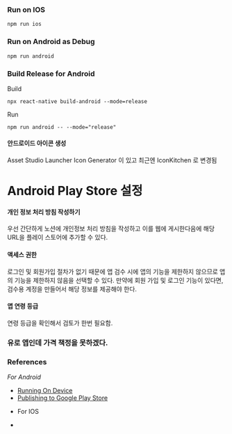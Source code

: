
### Run on IOS
```
npm run ios
```

### Run on Android as Debug
```
npm run android
```

### Build Release for Android
Build
```
npx react-native build-android --mode=release
```

Run
```
npm run android -- --mode="release"
```

#### 안드로이드 아이콘 생성
Asset Studio Launcher Icon Generator 이 있고 최근엔 IconKitchen 로 변경됨

# Android Play Store 설정

#### 개인 정보 처리 방침 작성하기
우선 간단하게 노션에 개인정보 처리 방침을 작성하고 이를 웹에 게시한다음에 해당 URL을 플레이 스토어에 추가할 수 있다.

#### 액세스 권한
로그인 및 회원가입 절차가 없기 때문에 앱 검수 시에 앱의 기능을 제한하지 않으므로 앱의 기능을 제한하지 않음을 선택할 수 있다.
만약에 회원 가입 및 로그인 기능이 있다면, 검수용 계정을 만들어서 해당 정보를 제공해야 한다.

#### 앱 연령 등급
연령 등급을 확인해서 검토가 한번 필요함.

### 유로 앱인데 가격 책정을 못하겠다.


### References
*For Android*
+ [Running On Device](https://reactnative.dev/docs/running-on-device?platform=android)
+ [Publishing to Google Play Store](https://reactnative.dev/docs/signed-apk-android)

* For IOS
+ 
